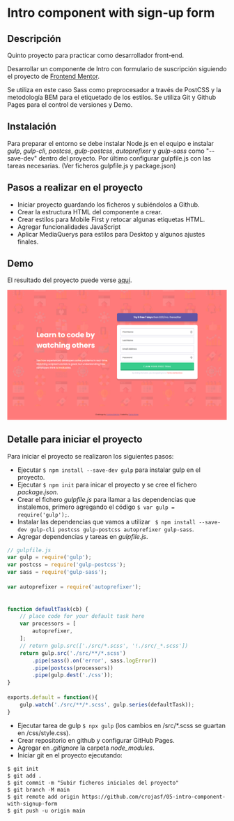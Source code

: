 # Intro component with sign-up form


## Descripción

Quinto proyecto para practicar como desarrollador front-end.

Desarrollar un componente de Intro con formulario de suscripción siguiendo el proyecto de [Frontend Mentor](https://www.frontendmentor.io/challenges/intro-component-with-signup-form-5cf91bd49edda32581d28fd1).

Se utiliza en este caso Sass como preprocesador a través de PostCSS y la metodología BEM para el etiquetado de los estilos. Se utiliza Git y Github Pages para el control de versiones y Demo.

## Instalación

Para preparar el entorno se debe instalar Node.js en el equipo e instalar *gulp*, *gulp-cli*, *postcss*, *gulp-postcss*, *autoprefixer* y *gulp-sass* como "--save-dev" dentro del proyecto. Por último configurar gulpfile.js con las tareas necesarias. (Ver ficheros gulpfile.js y package.json)


## Pasos a realizar en el proyecto

+ Iniciar proyecto guardando los ficheros y subiéndolos a Github.
+ Crear la estructura HTML del componente a crear.
+ Crear estilos para Mobile First y retocar algunas etiquetas HTML.
+ Agregar funcionalidades JavaScript
+ Aplicar MediaQuerys para estilos para Desktop y algunos ajustes finales.


## Demo
El resultado del proyecto puede verse [aquí](https://crojasf.github.io/05-intro-component-with-signup-form/).

![desktop-final](/design/desktop-final.png)


## Detalle para iniciar el proyecto
Para iniciar el proyecto se realizaron los siguientes pasos:

+ Ejecutar `$ npm install --save-dev gulp` para instalar gulp en el proyecto.
+ Ejecutar `$ npm init` para inicar el proyecto y se cree el fichero *package.json*.
+ Crear el fichero *gulpfile.js* para llamar a las dependencias que instalemos, primero agregando el código `$ var gulp = require('gulp');`.
+ Instalar las dependencias que vamos a utilizar ` $ npm install --save-dev gulp-cli postcss gulp-postcss autoprefixer gulp-sass`.
+ Agregar dependencias y tareas en *gulpfile.js*.

```js
// gulpfile.js
var gulp = require('gulp');
var postcss = require('gulp-postcss');
var sass = require('gulp-sass');

var autoprefixer = require('autoprefixer');


function defaultTask(cb) {
	// place code for your default task here
	var processors = [
		autoprefixer,
	];
	// return gulp.src(['./src/*.scss', '!./src/_*.scss'])
	return gulp.src('./src/**/*.scss')
		.pipe(sass().on('error', sass.logError))
		.pipe(postcss(processors))
		.pipe(gulp.dest('./css'));
}

exports.default = function(){
	gulp.watch('./src/**/*.scss', gulp.series(defaultTask));
}
```
+ Ejecutar tarea de gulp `$ npx gulp` (los cambios en /src/*.scss se guartan en /css/style.css).
+ Crear repositorio en github y configurar GitHub Pages.
+ Agregar en *.gitignore* la carpeta *node_modules*.
+ Iniciar git en el proyecto ejecutando:
```
$ git init
$ git add .
$ git commit -m "Subir ficheros iniciales del proyecto"
$ git branch -M main
$ git remote add origin https://github.com/crojasf/05-intro-component-with-signup-form
$ git push -u origin main
```


